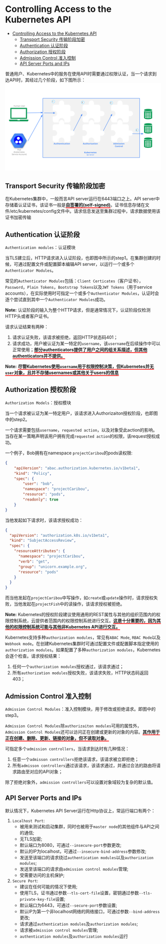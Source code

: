 # Controlling Access to the Kubernetes API

- [Controlling Access to the Kubernetes API](#controlling-access-to-the-kubernetes-api)
  - [Transport Security 传输阶段加密](#transport-security-%e4%bc%a0%e8%be%93%e9%98%b6%e6%ae%b5%e5%8a%a0%e5%af%86)
  - [Authentication 认证阶段](#authentication-%e8%ae%a4%e8%af%81%e9%98%b6%e6%ae%b5)
  - [Authorization 授权阶段](#authorization-%e6%8e%88%e6%9d%83%e9%98%b6%e6%ae%b5)
  - [Admission Control 准入控制](#admission-control-%e5%87%86%e5%85%a5%e6%8e%a7%e5%88%b6)
  - [API Server Ports and IPs](#api-server-ports-and-ips)

普通用户、Kubernetes中的服务在使用API时需要通过权限认证，当一个请求到达API时，其经过几个阶段，如下图所示：
![Alt Text](access-control-overview.svg)

## Transport Security 传输阶段加密

在Kubernetes集群中，一般而言API server运行在6443端口之上。API server中存储着认证证书，该证书一般是<span style="border-bottom: 2px solid red; font-weight: bold">自签署的(self-signed)</span>。证书信息存储在文件/etc/kubernetes/config文件中。请求信息发送至集群过程中，请求数据使用该证书加密传输

## Authentication 认证阶段

`Authentication modules`：认证模块

当TLS建立后，HTTP请求进入认证阶段，也即图中所示的step1。在集群创建的时候，可通过配置文件或配置脚本编辑API server，以运行一个或多个`Authenticator Modules`。

常见的`Authenticator Modules`包括：`Client Certicates`（客户证书），`Password`，`Plain Tokens`，`Bootstrap Tokens`以及`JWT Tokens`（用于service accounts），在实际使用时可指定一个或多个`Authenticator Modules`，认证时会逐个尝试直到其中一个`Authenticator Modules`成功。

**Note:** 认证阶段的输入为整个HTTP请求，但是通常情况下，认证阶段仅检测HTTP头或者客户证书。

请求认证结果有两种：

1. 请求认证失败，该请求被拒绝，返回HTTP状态码401；
2. 请求成功，用户被认证为某一特定的`username`，该`username`在后续操作中可以正常使用；<span style="border-bottom: 2px solid red; font-weight: bold">部分authenticators提供了用户之间的组关系描述，但其他authenticators并不提供。</span>

**Note:** <span style="border-bottom: 2px solid red; font-weight: bold">尽管Kubernetes使用`username`用于权限控制决策，但Kubernetes并无`user`对象，且并不存储usernames或其他关于users的信息</span>

## Authorization 授权阶段

`Authorization Models`：授权模块

当一个请求被认证为某一特定用户，该请求进入Authorizaiton授权阶段，也即图中的step2。

一个请求需要包括`username`，`requested action`，以及对象受此action的影响。当存在某一策略声明该用户拥有完成`requested action`的权限，该request授权成功。

一个例子，Bob拥有在namespace `projectCaribou`的pods读权限:
```json
{
    "apiVersion": "abac.authorization.kubernetes.io/v1beta1",
    "kind": "Policy",
    "spec": {
        "user": "bob",
        "namespace": "projectCaribou",
        "resource": "pods",
        "readonly": true
    }
}
```
当他发起如下请求时，该请求授权成功：
```json
{
  "apiVersion": "authorization.k8s.io/v1beta1",
  "kind": "SubjectAccessReview",
  "spec": {
    "resourceAttributes": {
      "namespace": "projectCaribou",
      "verb": "get",
      "group": "unicorn.example.org",
      "resource": "pods"
    }
  }
}
```
而当他发起在`projectCaribou`中写操作，如`create`或`update`操作时，请求授权失败，当他发起在`projectFish`中的读操作，该请求授权被拒绝。

**Note:** Kubernetes的授权阶段建议使用通用的REST属性与其他的组织范围内的权限控制系统，云提供者范围内的权限控制系统进行交互。<span style="border-bottom: 2px solid red; font-weight: bold">这是十分重要的，因为其他的权限控制系统可能与其他非Kubernetes API进行交互。</span>

Kubernetes支持多种`authorization modules`，常见有`ABAC Mode`, `RBAC Mode`以及`Webhook mode`。在创建Kubernetes集群时可通过配置文件或配置脚本指定使用的`authorization modules`。如果配置了多种`authorization modules`，Kubernetes会逐个检查。请求授权结果：

1. 任何一个`authorization modules`授权通过，该请求通过；
2. 所有`authorization modules`授权失败，该请求失败，HTTP状态码返回403；

## Admission Control 准入控制
`Admission Control Modules`：准入控制模块，用于修改或拒绝请求。即图中的step3。

`Admission Control Modules`除`authorizaiton modules`可用的属性外，`Admission Control Modules`还可以访问正在创建或更新的对象的内容。<span style="border-bottom: 2px solid red; font-weight: bold">其作用于正在创建、删除、更新、链接的对象，但不读取对象。</span>

可指定多个`admission controllers`，当请求到达时有几种情况：
1. 任意一个`admisson controllers`拒绝该请求，该请求被立即拒绝；
2. 所有`admisson controllers`通过该请求，该请求通过，并通过合法的路由将请求路由至对应的API对象；

除了拒绝对象外，`admission controllers`可以设置对象域较为复杂的默认值。

## API Server Ports and IPs
默认情况下，Kubernetes API Server运行在Http协议上，常运行端口有两个：
1. `Localhost Port`:
   + 被用来测试和启动集群，同时也被用于`master node`的其他组件与API之间的通信;
   + 无TLS加密;
   + 默认端口为8080，可通过`--insecure-port`参数更改;
   + 默认的IP为localhost，可通过`--insecure-bind-address`参数修改;
   + 发送至该端口的请求绕过`authentication modules`以及`authorization modules`;
   + 发送至该端口的请求由`admission control modules`管理;
   + 受需要访问的主机保护;
2. `Secure Port`:
   + 建议在任何可能的情况下使用;
   + 使用TLS，证书通过参数`--tls-cert-file`设置，密钥通过参数`--tls-private-key-file`设置;
   + 默认端口为6443，可通过`--secure-port`参数设置;
   + 默认IP为第一个非localhost网络的网络接口，可通过参数`--bind-address`更改;
   + 请求通过`authentication modules`及`authorization modules`;
   + 请求被`admission control modules`管理;
   + `authentication modules`及`authorization modules`运行
